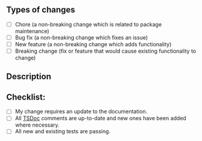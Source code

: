 <!--- Provide a general summary of your changes in the title above -->

## Types of changes

<!--- What types of changes does your code introduce? Put an `x` in all the boxes that apply: -->

- [ ] Chore (a non-breaking change which is related to package maintenance)
- [ ] Bug fix (a non-breaking change which fixes an issue)
- [ ] New feature (a non-breaking change which adds functionality)
- [ ] Breaking change (fix or feature that would cause existing functionality to change)

## Description

<!--- Describe your changes in detail -->
<!--- Why is this change required? What problem does it solve? -->
<!--- If it resolves an open issue, please link to the issue here. For example "Resolves: #137" -->

## Checklist:

<!--- Put an `x` in all the boxes that apply. -->
<!--- If you're unsure about any of these, don't hesitate to ask. We're here to help! -->

- [ ] My change requires an update to the documentation.
- [ ] All [TSDoc](https://tsdoc.org) comments are up-to-date and new ones have been added where necessary.
- [ ] All new and existing tests are passing.

<!--- A cute animal (or car) picture is welcome to close your PR! -->
